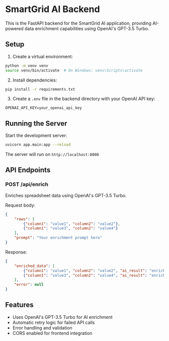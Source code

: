 # SmartGrid AI Backend

This is the FastAPI backend for the SmartGrid AI application, providing AI-powered data enrichment capabilities using OpenAI's GPT-3.5 Turbo.

## Setup

1. Create a virtual environment:
```bash
python -m venv venv
source venv/bin/activate  # On Windows: venv\Scripts\activate
```

2. Install dependencies:
```bash
pip install -r requirements.txt
```

3. Create a `.env` file in the backend directory with your OpenAI API key:
```
OPENAI_API_KEY=your_openai_api_key
```

## Running the Server

Start the development server:
```bash
uvicorn app.main:app --reload
```

The server will run on `http://localhost:8000`

## API Endpoints

### POST /api/enrich

Enriches spreadsheet data using OpenAI's GPT-3.5 Turbo.

Request body:
```json
{
    "rows": [
        {"column1": "value1", "column2": "value2"},
        {"column1": "value3", "column2": "value4"}
    ],
    "prompt": "Your enrichment prompt here"
}
```

Response:
```json
{
    "enriched_data": [
        {"column1": "value1", "column2": "value2", "ai_result": "enriched value"},
        {"column1": "value3", "column2": "value4", "ai_result": "enriched value"}
    ],
    "error": null
}
```

## Features

- Uses OpenAI's GPT-3.5 Turbo for AI enrichment
- Automatic retry logic for failed API calls
- Error handling and validation
- CORS enabled for frontend integration 